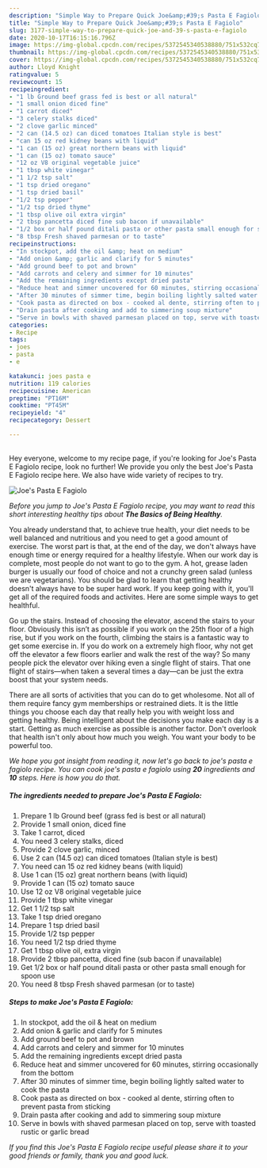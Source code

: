 ```yaml
---
description: "Simple Way to Prepare Quick Joe&amp;#39;s Pasta E Fagiolo"
title: "Simple Way to Prepare Quick Joe&amp;#39;s Pasta E Fagiolo"
slug: 3177-simple-way-to-prepare-quick-joe-and-39-s-pasta-e-fagiolo
date: 2020-10-17T16:15:16.796Z
image: https://img-global.cpcdn.com/recipes/5372545340538880/751x532cq70/joes-pasta-e-fagiolo-recipe-main-photo.jpg
thumbnail: https://img-global.cpcdn.com/recipes/5372545340538880/751x532cq70/joes-pasta-e-fagiolo-recipe-main-photo.jpg
cover: https://img-global.cpcdn.com/recipes/5372545340538880/751x532cq70/joes-pasta-e-fagiolo-recipe-main-photo.jpg
author: Lloyd Knight
ratingvalue: 5
reviewcount: 15
recipeingredient:
- "1 lb Ground beef grass fed is best or all natural"
- "1 small onion diced fine"
- "1 carrot diced"
- "3 celery stalks diced"
- "2 clove garlic minced"
- "2 can (14.5 oz) can diced tomatoes Italian style is best"
- "can 15 oz red kidney beans with liquid"
- "1 can (15 oz) great northern beans with liquid"
- "1 can (15 oz) tomato sauce"
- "12 oz V8 original vegetable juice"
- "1 tbsp white vinegar"
- "1 1/2 tsp salt"
- "1 tsp dried oregano"
- "1 tsp dried basil"
- "1/2 tsp pepper"
- "1/2 tsp dried thyme"
- "1 tbsp olive oil extra virgin"
- "2 tbsp pancetta diced fine sub bacon if unavailable"
- "1/2 box or half pound ditali pasta or other pasta small enough for spoon use"
- "8 tbsp Fresh shaved parmesan or to taste"
recipeinstructions:
- "In stockpot, add the oil &amp; heat on medium"
- "Add onion &amp; garlic and clarify for 5 minutes"
- "Add ground beef to pot and brown"
- "Add carrots and celery and simmer for 10 minutes"
- "Add the remaining ingredients except dried pasta"
- "Reduce heat and simmer uncovered for 60 minutes, stirring occasionally from the bottom"
- "After 30 minutes of simmer time, begin boiling lightly salted water to cook the pasta"
- "Cook pasta as directed on box - cooked al dente, stirring often to prevent pasta from sticking"
- "Drain pasta after cooking and add to simmering soup mixture"
- "Serve in bowls with shaved parmesan placed on top, serve with toasted rustic or garlic bread"
categories:
- Recipe
tags:
- joes
- pasta
- e

katakunci: joes pasta e 
nutrition: 119 calories
recipecuisine: American
preptime: "PT16M"
cooktime: "PT45M"
recipeyield: "4"
recipecategory: Dessert

---
```

<br>
Hey everyone, welcome to my recipe page, if you're looking for Joe&#39;s Pasta E Fagiolo recipe, look no further! We provide you only the best Joe&#39;s Pasta E Fagiolo recipe here. We also have wide variety of recipes to try.
<br>


![Joe&#39;s Pasta E Fagiolo](https://img-global.cpcdn.com/recipes/5372545340538880/751x532cq70/joes-pasta-e-fagiolo-recipe-main-photo.jpg)

<i>Before you jump to Joe&#39;s Pasta E Fagiolo recipe, you may want to read this short interesting healthy tips about <strong>The Basics of Being Healthy</strong>.</i>

You already understand that, to achieve true health, your diet needs to be well balanced and nutritious and you need to get a good amount of exercise. The worst part is that, at the end of the day, we don't always have enough time or energy required for a healthy lifestyle. When our work day is complete, most people do not want to go to the gym. A hot, grease laden burger is usually our food of choice and not a crunchy green salad (unless we are vegetarians). You should be glad to learn that getting healthy doesn't always have to be super hard work. If you keep going with it, you'll get all of the required foods and activites. Here are some simple ways to get healthful.

Go up the stairs. Instead of choosing the elevator, ascend the stairs to your floor. Obviously this isn’t as possible if you work on the 25th floor of a high rise, but if you work on the fourth, climbing the stairs is a fantastic way to get some exercise in. If you do work on a extremely high floor, why not get off the elevator a few floors earlier and walk the rest of the way? So many people pick the elevator over hiking even a single flight of stairs. That one flight of stairs—when taken a several times a day—can be just the extra boost that your system needs. 

There are all sorts of activities that you can do to get wholesome. Not all of them require fancy gym memberships or restrained diets. It is the little things you choose each day that really help you with weight loss and getting healthy. Being intelligent about the decisions you make each day is a start. Getting as much exercise as possible is another factor. Don't overlook that health isn't only about how much you weigh. You want your body to be powerful too. 


<i>We hope you got insight from reading it, now let's go back to joe&#39;s pasta e fagiolo recipe. You can cook joe&#39;s pasta e fagiolo using <strong>20</strong> ingredients and <strong>10</strong> steps. Here is how you do that.
</i>

##### The ingredients needed to prepare Joe&#39;s Pasta E Fagiolo:

1. Prepare 1 lb Ground beef (grass fed is best or all natural)
1. Provide 1 small onion, diced fine
1. Take 1 carrot, diced
1. You need 3 celery stalks, diced
1. Provide 2 clove garlic, minced
1. Use 2 can (14.5 oz) can diced tomatoes (Italian style is best)
1. You need can 15 oz red kidney beans (with liquid)
1. Use 1 can (15 oz) great northern beans (with liquid)
1. Provide 1 can (15 oz) tomato sauce
1. Use 12 oz V8 original vegetable juice
1. Provide 1 tbsp white vinegar
1. Get 1 1/2 tsp salt
1. Take 1 tsp dried oregano
1. Prepare 1 tsp dried basil
1. Provide 1/2 tsp pepper
1. You need 1/2 tsp dried thyme
1. Get 1 tbsp olive oil, extra virgin
1. Provide 2 tbsp pancetta, diced fine (sub bacon if unavailable)
1. Get 1/2 box or half pound ditali pasta or other pasta small enough for spoon use
1. You need 8 tbsp Fresh shaved parmesan (or to taste)


##### Steps to make Joe&#39;s Pasta E Fagiolo:

1. In stockpot, add the oil &amp; heat on medium
1. Add onion &amp; garlic and clarify for 5 minutes
1. Add ground beef to pot and brown
1. Add carrots and celery and simmer for 10 minutes
1. Add the remaining ingredients except dried pasta
1. Reduce heat and simmer uncovered for 60 minutes, stirring occasionally from the bottom
1. After 30 minutes of simmer time, begin boiling lightly salted water to cook the pasta
1. Cook pasta as directed on box - cooked al dente, stirring often to prevent pasta from sticking
1. Drain pasta after cooking and add to simmering soup mixture
1. Serve in bowls with shaved parmesan placed on top, serve with toasted rustic or garlic bread


<i>If you find this Joe&#39;s Pasta E Fagiolo recipe useful please share it to your good friends or family, thank you and good luck.</i>
